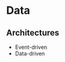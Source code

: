 # Data

<!--
https://www.linkedin.com/learning/paths/build-essential-data-skills

https://app.pluralsight.com/search/?q=Event-driven&type=conference%2Cvideo-course%2Cdemo%2Cguide%2Clab%2Cwebinar%2Cpath%2Cassessment&query_id=c21b1585-ff05-4f96-8cc9-b3af36322a3b&source=user_typed

https://app.pluralsight.com/search/?q=Data-driven&type=conference%2Cvideo-course%2Cdemo%2Cguide%2Clab%2Cwebinar%2Cpath%2Cassessment&query_id=50cc03f8-38b9-45e8-801b-1ea1182517b9&source=user_typed
-->

## Architectures

- Event-driven
- Data-driven
